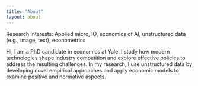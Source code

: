 ```yaml
---
title: "About"
layout: about
---
```


Research interests: Applied micro, IO, economics of AI, unstructured data (e.g., image, text), econometrics

Hi, I am a PhD candidate in economics at Yale. I study how modern technologies shape industry competition and explore effective policies to address the resulting challenges. In my research, I use unstructured data by developing novel empirical approaches and apply economic models to examine positive and normative aspects.

